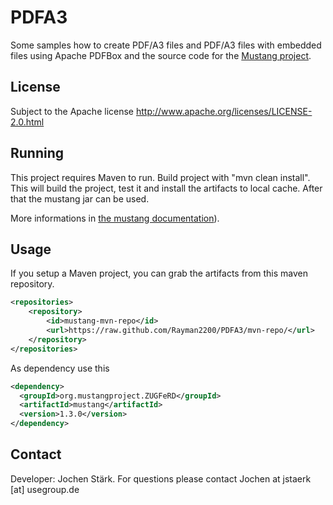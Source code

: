 PDFA3
=====

Some samples how to create PDF/A3 files and PDF/A3 files with embedded files using Apache PDFBox and
the source code for the [Mustang project](http://www.mustangproject.org/).

License
-----

Subject to the Apache license http://www.apache.org/licenses/LICENSE-2.0.html

Running
-----

This project requires Maven to run. Build project with "mvn clean install". This will build the project, test it and install the artifacts to local cache. After that the mustang jar can be used.

More informations in [the mustang documentation](https://github.com/Rayman2200/PDFA3/blob/master/mustang/doc/ZugferdDev.en.pdf?raw=true)).

Usage
-----

If you setup a Maven project, you can grab the artifacts from this maven repository.
 

```xml
<repositories>
    <repository>
        <id>mustang-mvn-repo</id>
        <url>https://raw.github.com/Rayman2200/PDFA3/mvn-repo/</url>
    </repository>
</repositories>
```

As dependency use this

```xml
<dependency>
  <groupId>org.mustangproject.ZUGFeRD</groupId>
  <artifactId>mustang</artifactId>
  <version>1.3.0</version>
</dependency>
```

Contact
-----

Developer: Jochen Stärk. For questions please contact Jochen at jstaerk [at] usegroup.de 

